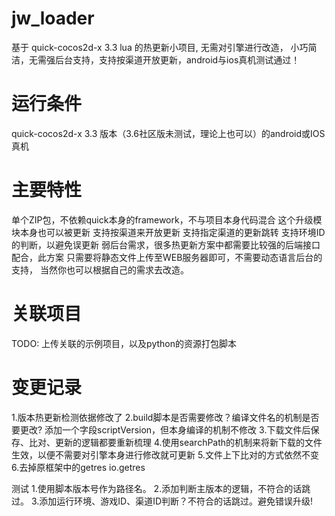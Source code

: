 # jw_loader
基于 quick-cocos2d-x 3.3 lua 的热更新小项目, 无需对引擎进行改造， 小巧简洁，无需强后台支持，支持按渠道开放更新，android与ios真机测试通过！

# 运行条件
quick-cocos2d-x 3.3 版本（3.6社区版未测试，理论上也可以）的android或IOS真机

# 主要特性
单个ZIP包，不依赖quick本身的framework，不与项目本身代码混合
这个升级模块本身也可以被更新
支持按渠道来开放更新
支持指定渠道的更新跳转
支持环境ID的判断，以避免误更新
弱后台需求，很多热更新方案中都需要比较强的后端接口配合，此方案
只需要将静态文件上传至WEB服务器即可，不需要动态语言后台的支持，
当然你也可以根据自己的需求去改造。

# 关联项目
TODO: 上传关联的示例项目，以及python的资源打包脚本

# 变更记录
1.版本热更新检测依据修改了
2.build脚本是否需要修改？编译文件名的机制是否要更改? 添加一个字段scriptVersion，但本身编译的机制不修改
3.下载文件后保存、比对、更新的逻辑都要重新梳理
4.使用searchPath的机制来将新下载的文件生效，以便不需要对引擎本身进行修改就可更新
5.文件上下比对的方式依然不变
6.去掉原框架中的getres io.getres

测试
1.使用脚本版本号作为路径名。
2.添加判断主版本的逻辑，不符合的话跳过。
3.添加运行环境、游戏ID、渠道ID判断？不符合的话跳过。避免错误升级!
